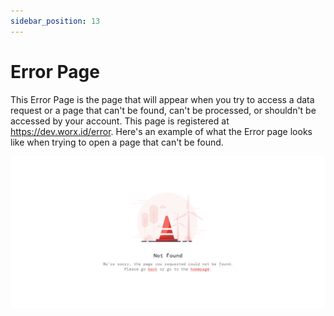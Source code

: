 ```yaml
---
sidebar_position: 13
---
```


# Error Page

This Error Page is the page that will appear when you try to access a data request or a page that can't be found, can't be processed, or shouldn't be accessed by your account. This page is registered at https://dev.worx.id/error. Here's an example of what the Error page looks like when trying to open a page that can't be found.

![](/img/screenshots/website-application-usage/error/error-1.png)